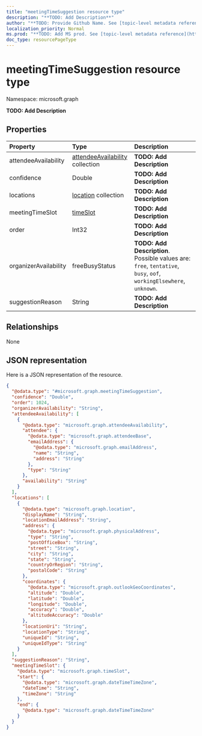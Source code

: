```yaml
---
title: "meetingTimeSuggestion resource type"
description: "**TODO: Add Description**"
author: "**TODO: Provide Github Name. See [topic-level metadata reference](https://msgo.azurewebsites.net/add/document/guidelines/metadata.html#topic-level-metadata)**"
localization_priority: Normal
ms.prod: "**TODO: Add MS prod. See [topic-level metadata reference](https://msgo.azurewebsites.net/add/document/guidelines/metadata.html#topic-level-metadata)**"
doc_type: resourcePageType
---
```


# meetingTimeSuggestion resource type


Namespace: microsoft.graph

**TODO: Add Description**

## Properties
|Property|Type|Description|
|:---|:---|:---|
|attendeeAvailability|[attendeeAvailability](../resources/attendeeavailability.md) collection|**TODO: Add Description**|
|confidence|Double|**TODO: Add Description**|
|locations|[location](../resources/location.md) collection|**TODO: Add Description**|
|meetingTimeSlot|[timeSlot](../resources/timeslot.md)|**TODO: Add Description**|
|order|Int32|**TODO: Add Description**|
|organizerAvailability|freeBusyStatus|**TODO: Add Description**. Possible values are: `free`, `tentative`, `busy`, `oof`, `workingElsewhere`, `unknown`.|
|suggestionReason|String|**TODO: Add Description**|

## Relationships
None

## JSON representation
Here is a JSON representation of the resource.
<!-- {
  "blockType": "resource",
  "@odata.type": "microsoft.graph.meetingTimeSuggestion"
}
-->
``` json
{
  "@odata.type": "#microsoft.graph.meetingTimeSuggestion",
  "confidence": "Double",
  "order": 1024,
  "organizerAvailability": "String",
  "attendeeAvailability": [
    {
      "@odata.type": "microsoft.graph.attendeeAvailability",
      "attendee": {
        "@odata.type": "microsoft.graph.attendeeBase",
        "emailAddress": {
          "@odata.type": "microsoft.graph.emailAddress",
          "name": "String",
          "address": "String"
        },
        "type": "String"
      },
      "availability": "String"
    }
  ],
  "locations": [
    {
      "@odata.type": "microsoft.graph.location",
      "displayName": "String",
      "locationEmailAddress": "String",
      "address": {
        "@odata.type": "microsoft.graph.physicalAddress",
        "type": "String",
        "postOfficeBox": "String",
        "street": "String",
        "city": "String",
        "state": "String",
        "countryOrRegion": "String",
        "postalCode": "String"
      },
      "coordinates": {
        "@odata.type": "microsoft.graph.outlookGeoCoordinates",
        "altitude": "Double",
        "latitude": "Double",
        "longitude": "Double",
        "accuracy": "Double",
        "altitudeAccuracy": "Double"
      },
      "locationUri": "String",
      "locationType": "String",
      "uniqueId": "String",
      "uniqueIdType": "String"
    }
  ],
  "suggestionReason": "String",
  "meetingTimeSlot": {
    "@odata.type": "microsoft.graph.timeSlot",
    "start": {
      "@odata.type": "microsoft.graph.dateTimeTimeZone",
      "dateTime": "String",
      "timeZone": "String"
    },
    "end": {
      "@odata.type": "microsoft.graph.dateTimeTimeZone"
    }
  }
}
```

